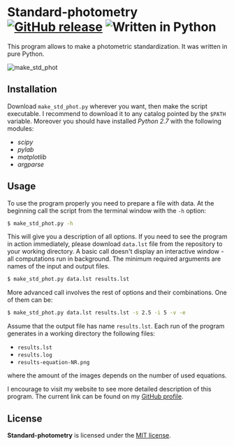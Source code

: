 # Standard-photometry [![GitHub release](http://www.astro.uni.wroc.pl/ludzie/brus/img/github/ver20170316.svg "download")](https://github.com/pbrus/standard-photometry/blob/master/make_std_phot.py) ![Written in Python](http://www.astro.uni.wroc.pl/ludzie/brus/img/github/python.svg "language")

This program allows to make a photometric standardization. It was written in pure Python.

![make_std_phot](http://www.astro.uni.wroc.pl/ludzie/brus/img/github/make-std-phot.gif)

## Installation

Download `make_std_phot.py` wherever you want, then make the script executable. I recommend to download it to any catalog pointed by the `$PATH` variable. Moreover you should have installed *Python 2.7* with the following modules:

 * *scipy*
 * *pylab*
 * *matplotlib*
 * *argparse*

## Usage

To use the program properly you need to prepare a file with data. At the beginning call the script from the terminal window with the `-h` option:
```bash
$ make_std_phot.py -h
```
This will give you a description of all options. If you need to see the program in action immediately, please download `data.lst` file from the repository to your working directory. A basic call doesn't display an interactive window - all computations run in background. The minimum required arguments are names of the input and output files.
```bash
$ make_std_phot.py data.lst results.lst
```
More advanced call involves the rest of options and their combinations. One of them can be:
```bash
$ make_std_phot.py data.lst results.lst -s 2.5 -i 5 -v -e
```
Assume that the output file has name `results.lst`. Each run of the program generates in a working directory the following files:

  * `results.lst`
  * `results.log`
  * `results-equation-NR.png`

where the amount of the images depends on the number of used equations.

I encourage to visit my website to see more detailed description of this program. The current link can be found on my [GitHub profile](https://github.com/pbrus).

## License

**Standard-photometry** is licensed under the [MIT license](http://opensource.org/licenses/MIT).
